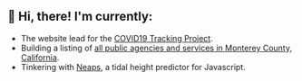 ## :wave: Hi, there! I'm currently:

- The website lead for the [COVID19 Tracking Project](https://covidtracking.com).
- Building a listing of [all public agencies and services in Monterey County, California](https://mocoloco.org).
- Tinkering with [Neaps](https://neaps.js.org/), a tidal height predictor for Javascript.
